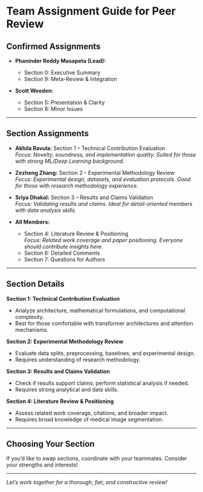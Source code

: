 # Team Assignment Guide for Peer Review

## Confirmed Assignments

- **Phaninder Reddy Masapeta (Lead):**
  - Section 0: Executive Summary
  - Section 9: Meta-Review & Integration

- **Scott Weeden:**
  - Section 5: Presentation & Clarity
  - Section 8: Minor Issues

---

## Section Assignments

- **Akhila Ravula:** Section 1 – Technical Contribution Evaluation  
  *Focus: Novelty, soundness, and implementation quality. Suited for those with strong ML/Deep Learning background.*

- **Zezheng Zhang:** Section 2 – Experimental Methodology Review  
  *Focus: Experimental design, datasets, and evaluation protocols. Good for those with research methodology experience.*

- **Sriya Dhakal:** Section 3 – Results and Claims Validation  
  *Focus: Validating results and claims. Ideal for detail-oriented members with data analysis skills.*

- **All Members:**  
  - Section 4: Literature Review & Positioning  
    *Focus: Related work coverage and paper positioning. Everyone should contribute insights here.*
  - Section 6: Detailed Comments  
  - Section 7: Questions for Authors

---

## Section Details

**Section 1: Technical Contribution Evaluation**  
- Analyze architecture, mathematical formulations, and computational complexity.
- Best for those comfortable with transformer architectures and attention mechanisms.

**Section 2: Experimental Methodology Review**  
- Evaluate data splits, preprocessing, baselines, and experimental design.
- Requires understanding of research methodology.

**Section 3: Results and Claims Validation**  
- Check if results support claims; perform statistical analysis if needed.
- Requires strong analytical and data skills.

**Section 4: Literature Review & Positioning**  
- Assess related work coverage, citations, and broader impact.
- Requires broad knowledge of medical image segmentation.

---

## Choosing Your Section

If you’d like to swap sections, coordinate with your teammates. Consider your strengths and interests!

---

*Let’s work together for a thorough, fair, and constructive review!*